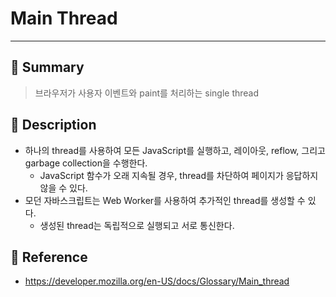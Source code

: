 # Main Thread
---
## 📌 Summary
> 브라우저가 사용자 이벤트와 paint를 처리하는 single thread
## 📌 Description
- 하나의 thread를 사용하여 모든 JavaScript를 실행하고, 레이아웃, reflow, 그리고 garbage collection을 수행한다.
	- JavaScript 함수가 오래 지속될 경우, thread를 차단하여 페이지가 응답하지 않을 수 있다.
- 모던 자바스크립트는 Web Worker를 사용하여 추가적인 thread를 생성할 수 있다.
	- 생성된 thread는 독립적으로 실행되고 서로 통신한다.
## 📌 Reference
- https://developer.mozilla.org/en-US/docs/Glossary/Main_thread